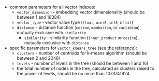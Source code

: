   * common parameters for all vector indexes:
    * `vector_dimension` - embedding vector dimensionality (should be between 1 and 16384)
    * `vector_type` - vector value type (`float`, `uint8`, `int8`, or `bit`)
    * `distance` - distance function (`cosine`, `manhattan`, or `euclidean`), mutually exclusive with `similarity`
	  * `similarity` - similarity function (`inner_product` or `cosine`), mutually exclusive with `distance`
  * specific parameters for `vector_kmeans_tree` (see [the reference](../../../../dev/vector-indexes.md#kmeans-tree-type)):
    * `clusters` - number of centroids for k-means algorithm (should be between 2 and 2048)
    * `levels` - number of levels in the tree (should be between 1 and 16)
    * the total number of nodes in the tree, calculated as clusters raised to the power of levels, should be no more than 1073741824
